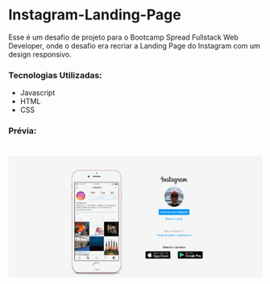 <h1>Instagram-Landing-Page</h1>


<p>
Esse é um desafio de projeto para o Bootcamp Spread Fullstack Web Developer, onde o desafio era recriar a Landing Page do Instagram com um design responsivo.
</p>


<h3>Tecnologias Utilizadas:</h3>
<ul>
    <li>Javascript</li>
    <li>HTML</li>
    <li>CSS</li>
</ul>

<h3>Prévia:</h3>
<h1 align="center">
    <img alt="Readme" title="Readme" src="./instagramLandingPage.gif">
</h1>


